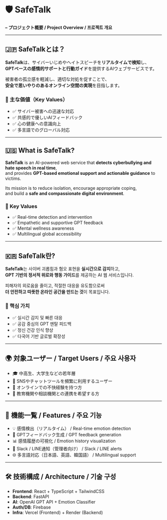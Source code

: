 # 🛡️ SafeTalk  
**– プロジェクト概要 / Project Overview / 프로젝트 개요**

---

## 🇯🇵 SafeTalkとは？

**SafeTalk**は、サイバーいじめやヘイトスピーチを**リアルタイムで検知**し、  
**GPTベースの感情的サポートと行動ガイド**を提供するAIウェブサービスです。  

被害者の孤立感を軽減し、適切な対処を促すことで、  
**安全で思いやりのあるオンライン空間の実現**を目指します。

### 🎯 主な価値（Key Values）
- ✅ サイバー被害への迅速な対応  
- ✅ 共感的で優しいAIフィードバック  
- ✅ 心の健康への意識向上  
- ✅ 多言語でのグローバル対応

---

## 🇺🇸 What is SafeTalk?

**SafeTalk** is an AI-powered web service that **detects cyberbullying and hate speech in real time**,  
and provides **GPT-based emotional support and actionable guidance** to victims.  

Its mission is to reduce isolation, encourage appropriate coping,  
and build a **safe and compassionate digital environment**.

### 🎯 Key Values
- ✅ Real-time detection and intervention  
- ✅ Empathetic and supportive GPT feedback  
- ✅ Mental wellness awareness  
- ✅ Multilingual global accessibility

---

## 🇰🇷 SafeTalk란?

**SafeTalk**는 사이버 괴롭힘과 혐오 표현을 **실시간으로 감지**하고,  
**GPT 기반의 정서적 위로와 행동 가이드**를 제공하는 AI 웹 서비스입니다.  

피해자의 외로움을 줄이고, 적절한 대응을 유도함으로써  
**더 안전하고 따뜻한 온라인 공간을 만드는 것**이 목표입니다.

### 🎯 핵심 가치
- ✅ 실시간 감지 및 빠른 대응  
- ✅ 공감 중심의 GPT 멘탈 피드백  
- ✅ 정신 건강 인식 향상  
- ✅ 다국어 기반 글로벌 확장성

---

## 🌍 対象ユーザー / Target Users / 주요 사용자

- 🎓 中高生、大学生などの若年層  
- 📱 SNSやチャットツールを頻繁に利用するユーザー  
- 💬 オンラインでの不快経験を持つ方  
- 🏫 教育機関や相談機関との連携を希望する方

---

## 🧩 機能一覧 / Features / 주요 기능

- 💡 感情検出（リアルタイム） / Real-time emotion detection  
- 🤖 GPTフィードバック生成 / GPT feedback generation  
- 📊 感情履歴の可視化 / Emotion history visualization  
- 🔔 Slack / LINE通知（管理者向け） / Slack / LINE alerts  
- 🌐 多言語対応（日本語、英語、韓国語） / Multilingual support

---

## 🛠️ 技術構成 / Architecture / 기술 구성

- **Frontend**: React + TypeScript + TailwindCSS  
- **Backend**: FastAPI  
- **AI**: OpenAI GPT API + Emotion Classifier  
- **Auth/DB**: Firebase  
- **Infra**: Vercel (Frontend) + Render (Backend)